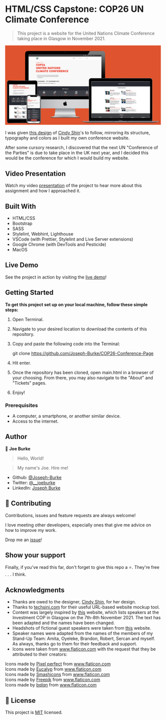 # HTML/CSS Capstone: COP26 UN Climate Conference

> This project is a website for the United Nations Climate Conference taking place in Glasgow in November 2021.

![screenshot](assets/images/main-page-screen-mockup.png)

I was given [this design](https://www.behance.net/gallery/29845175/CC-Global-Summit-2015) of [Cindy Shin](https://www.behance.net/gallery/29845175/CC-Global-Summit-2015)'s to follow, mirroring its structure, typography and colors as I built my own conference website.

After some cursory research, I discovered that the next UN "Conference of the Parties" is due to take place in the UK next year, and I decided this would be the conference for which I would build my website.

## Video Presentation

Watch my video [presentation](https://www.loom.com/share/514053e38f0c48ba83010316a8c5b399) of the project to hear more about this assignment and how I approached it.

## Built With

- HTML/CSS
- Bootstrap
- SASS
- Stylelint, Webhint, Lighthouse
- VSCode (with Prettier, Stylelint and Live Server extensions)
- Google Chrome (with DevTools and Pesticide)
- MacOS

## Live Demo

See the project in action by visiting the [live demo](https://practical-lewin-9eb5ef.netlify.app/main.html)!

## Getting Started

**To get this project set up on your local machine, follow these simple steps:**

1. Open Terminal.

2. Navigate to your desired location to download the contents of this repository.

3. Copy and paste the following code into the Terminal:


    git clone https://github.com/Joseph-Burke/COP26-Conference-Page

4. Hit enter.

5. Once the repository has been cloned, open main.html in a browser of your choosing. From there, you may also navigate to the "About" and "Tickets" pages.

6. Enjoy!


### Prerequisites

- A computer, a smartphone, or another similar device.
- Access to the internet.

## Author

👤 **Joe Burke**

> Hello, World! 

> My name's Joe. Hire me!

- Github: [@Joseph-Burke](https://github.com/Joseph-Burke)
- Twitter: [@__joeburke](https://twitter.com/__joeburke)
- LinkedIn: [Joseph Burke](https://www.linkedin.com/in/joseph-burke-b7a8261a5)

## 🤝 Contributing

Contributions, issues and feature requests are always welcome!

I love meeting other developers, especially ones that give me advice on how to improve my work.

Drop me an [issue](issues/)!

## Show your support

Finally, if you've read this far, don't forget to give this repo a ⭐️. They're free . . . I think.

## Acknowledgments

- Thanks are owed to the designer, [Cindy Shin](https://www.behance.net/gallery/29845175/CC-Global-Summit-2015), for her design.
- Thanks to [techsini.com](https://techsini.com/multi-mockup/) for their useful URL-based website mockup tool.
- Content was largely inspired by [this](https://www.worldclimatesummit.org/copy-of-speakers-2019-1) website, which lists speakers at the Investment COP in Glasgow on the 7th-8th November 2021. The text has been adapted and the names have been changed.
- Headshots of fictional guest speakers were taken from [this](https://www.worldclimatesummit.org/copy-of-speakers-2019-1) website.
- Speaker names were adapted from the names of the members of my Stand-Up Team: Amita, Oyeleke, Brandon, Robert, Sercan and myself. As always, thanks go to them for their feedback and support.
- Icons were taken from www.flaticon.com with the request that they be attributed to their creators:
<div>Icons made by <a href="https://www.flaticon.com/authors/pixel-perfect" title="Pixel perfect">Pixel perfect</a> from
      <a href="https://www.flaticon.com/" title="Flaticon">www.flaticon.com</a></div>
    <div>Icons made by <a href="https://www.flaticon.com/authors/eucalyp" title="Eucalyp">Eucalyp</a> from <a
        href="https://www.flaticon.com/" title="Flaticon">www.flaticon.com</a></div>
    <div>Icons made by <a href="https://www.flaticon.com/authors/smashicons" title="Smashicons">Smashicons</a> from <a
        href="https://www.flaticon.com/" title="Flaticon">www.flaticon.com</a></div>
    <div>Icons made by <a href="https://www.flaticon.com/authors/freepik" title="Freepik">Freepik</a> from <a
        href="https://www.flaticon.com/" title="Flaticon">www.flaticon.com</a></div>
    <div>Icons made by <a href="https://www.flaticon.com/authors/bqlqn" title="bqlqn">bqlqn</a> from <a
        href="https://www.flaticon.com/" title="Flaticon">www.flaticon.com</a></div>

## 📝 License

This project is [MIT](lic.url) licensed.
